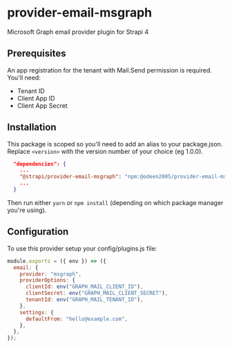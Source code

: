 # provider-email-msgraph
Microsoft Graph email provider plugin for Strapi 4

## Prerequisites

An app registration for the tenant with Mail.Send permission is required. You'll need:

- Tenant ID
- Client App ID
- Client App Secret

## Installation

This package is scoped so you'll need to add an alias to your package.json. Replace `<version>` with the version number of your choice (eg 1.0.0).

```json
  "dependencies": {
    ...
    "@strapi/provider-email-msgraph": "npm:@odeen2005/provider-email-msgraph@<version>"
    ...
  }
```

Then run either `yarn` or `npm install` (depending on which package manager you're using).

## Configuration

To use this provider setup your config/plugins.js file:

```javascript
module.exports = ({ env }) => ({
  email: {
    provider: "msgraph",
    providerOptions: {
      clientId: env("GRAPH_MAIL_CLIENT_ID"),
      clientSecret: env("GRAPH_MAIL_CLIENT_SECRET"),
      tenantId: env("GRAPH_MAIL_TENANT_ID"),
    },
    settings: {
      defaultFrom: "hello@example.com",
    },
  },
});
```